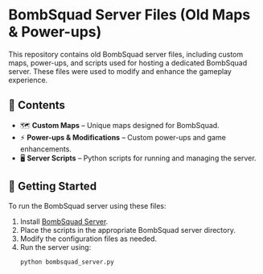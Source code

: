 # BombSquad Server Files (Old Maps & Power-ups)

This repository contains old BombSquad server files, including custom maps, power-ups, and scripts used for hosting a dedicated BombSquad server. These files were used to modify and enhance the gameplay experience.

## 📂 Contents
- 🗺️ **Custom Maps** – Unique maps designed for BombSquad.
- ⚡ **Power-ups & Modifications** – Custom power-ups and game enhancements.
- 🖥️ **Server Scripts** – Python scripts for running and managing the server.

## 🚀 Getting Started
To run the BombSquad server using these files:
1. Install [BombSquad Server](https://www.froemling.net/apps/bombsquad).
2. Place the scripts in the appropriate BombSquad server directory.
3. Modify the configuration files as needed.
4. Run the server using:
   ```sh
   python bombsquad_server.py
